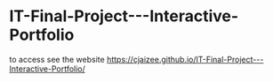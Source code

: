 # IT-Final-Project---Interactive-Portfolio
to access see the website
https://cjaizee.github.io/IT-Final-Project---Interactive-Portfolio/
